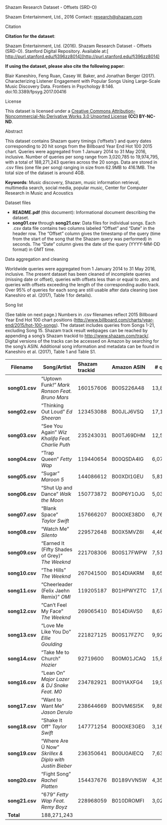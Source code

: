 ﻿Shazam Research Dataset - Offsets (SRD-O) 

Shazam Entertainment, Ltd., 2016 Contact: <research@shazam.com>  

Citation 

**Citation for the dataset**: 

Shazam Entertainment, Ltd. (2016). Shazam Research Dataset - Offsets (SRD-O). Stanford Digital Repository. Available at:[ http://purl.stanford.edu/fj396zz8014](http://purl.stanford.edu/fj396zz8014) 

**If using the dataset, please also cite the following paper:** 

Blair  Kaneshiro,  Feng Ruan, Casey W. Baker, and Jonathan Berger (2017). Characterizing Listener Engagement with Popular Songs Using Large-Scale Music Discovery Data. Frontiers in Psychology 8:146. doi:10.3389/fpsyg.2017.00416 

License 

This dataset is licensed under a [Creative Commons Attribution-Noncommercial-No Derivative Works 3.0 Unported License](https://creativecommons.org/licenses/by-nc-nd/3.0/) **(CC) BY-NC-ND**. 

Abstract 

This dataset contains Shazam query timings (‘offsets’) and query dates corresponding to 20 hit songs  from  the  Billboard  Year  End  Hot  100  2015  chart.  Queries were aggregated from 1 January 2014 to 31 May 2016, inclusive. Number of queries per song range from 3,020,785 to 19,974,795, with a total of 188,271,243 queries across the 20 songs. Data are stored in .csv files (one file per song) ranging in size from 62.9MB to 416.1MB. The total size of the dataset is around 4GB. 

**Keywords**: Music discovery, Shazam, music information retrieval, multimedia search, social media, popular music, Center for Computer Research in Music and Acoustics 

Dataset files 

- **README.pdf** (this document): Informational document describing the dataset. 
- **song01.csv** through **song21.csv**: Data files for individual songs. Each .csv data file contains two columns labeled “Offset” and “Date” in the header row. The “Offset” column gives the timestamp of the query (time from the start of the song that the Shazam query was  performed)  in  seconds.  The  “Date”  column  gives  the  date  of  the  query (YYYY-MM-DD format) in GMT time.  

Data aggregation and cleaning 

Worldwide  queries  were  aggregated  from  1  January  2014  to  31 May 2016, inclusive. The present dataset has been cleaned of incomplete queries (missing date or offset), queries with offsets  less  than  or  equal  to  zero,  and  queries  with  offsets  exceeding  the  length  of  the corresponding  audio  track.  Over  95%  of  queries  for  each  song  are  still  usable  after  data cleaning (see Kaneshiro et al. (2017), Table 1 for details). 

Song list 

(See table on next page.) Numbers in .csv filenames reflect 2015 Billboard Year End Hot 100 chart positions (<http://www.billboard.com/charts/year-end/2015/hot-100-songs>). The dataset includes queries from Songs 1-21, excluding Song 15. Shazam track result webpages can be reached by appending a song’s Shazam trackid to <http://www.shazam.com/track/>. Digital versions of the tracks can be accessed on Amazon by searching for the song’s ASIN. Additional song information and metadata can be found in Kaneshiro et al. (2017), Table 1 and Table S1. 



|**Filename** |**Song/Artist** |**Shazam trackid** |**Amazon ASIN** |**# queries** |
| - | - | :- | :- | - |
|**song01.csv** |“Uptown Funk!” *Mark Ronson Feat. Bruno Mars* |160157606 |B00S226A48 |13,855,245 |
|**song02.csv** |“Thinking Out Loud” *Ed Sheeran* |123453088 |B00JLJ6VSQ |17,142,656 |
|**song03.csv** |“See You Again” *Wiz Khalifa Feat. Charlie Puth* |235243031 |B00TJ69DHM |12,522,399 |
|**song04.csv** |“Trap Queen” *Fetty Wap* |119440654 |B00QSDA4IG |6,072,939 |
|**song05.csv** |“Sugar” *Maroon 5* |144086612 |B00XDI1GEU |5,811,731 |
|**song06.csv** |“Shut Up and Dance” *Walk the Moon* |150773872 |B00P6Y1OJG |5,034,637 |
|**song07.csv** |“Blank Space” *Taylor Swift* |157666207 |B00OXE38D0 |6,764,128 |
|**song08.csv** |“Watch Me” *Silento* |229572648 |B00X5MVZ6I |4,463,863 |
|**song09.csv** |“Earned It (Fifty Shades of Grey)” *The Weeknd* |221708306 |B00S17FWPW |7,514,440 |
|**song10.csv** |“The Hills” *The Weeknd* |267041500 |B014DIAKRM |8,657,473 |
|**song11.csv** |“Cheerleader (Felix Jaehn Remix)” *OMI* |119205187 |B01HPWYZTC |17,933,224 |
|**song12.csv** |“Can’t Feel My Face” *The Weeknd* |269065410 |B014DIAVS0 |8,675,375 |
|**song13.csv** |“Love Me Like You Do” *Ellie Goulding* |221827125 |B00S17FZ7C |9,925,090 |
|**song14.csv** |“Take Me to Church” *Hozier* |92719600 |B00M01JCAQ |15,854,482 |
|**song16.csv** |“Lean On” *Major Lazer & DJ Snake Feat. M0* |234782921 |B00YIAXFG4 |19,974,795 |
|**song17.csv** |“Want to Want Me” *Jason Derulo* |238644669 |B00VM6SI5K |9,885,505 |
|**song18.csv** |“Shake It Off” *Taylor Swift* |147771254 |B00OXE3GEG |3,162,707 |
|**song19.csv** |“Where Are Ü Now” *Skrillex & Diplo with Justin Bieber* |236350641 |B00U0AIECQ |7,639,899 |
|**song20.csv** |“Fight Song” *Rachel Platten* |154437676 |B0189VVN5W |4,359,870 |
|**song21.csv** |“679” *Fetty Wap Feat. Remy Boyz* |228968059 |B010DROMFI |3,020,785 |
|**Total** |188,271,243 ||||

